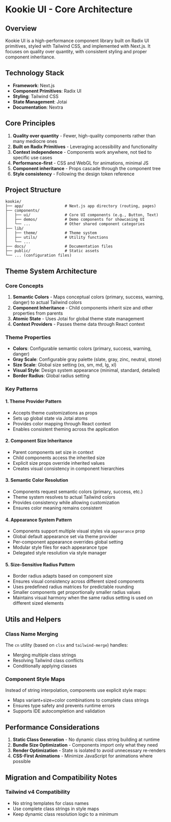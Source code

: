 # Kookie UI - Core Architecture

## Overview

Kookie UI is a high-performance component library built on Radix UI primitives, styled with Tailwind CSS, and implemented with Next.js. It focuses on quality over quantity, with consistent styling and proper component inheritance.

## Technology Stack

- **Framework**: Next.js
- **Component Primitives**: Radix UI
- **Styling**: Tailwind CSS
- **State Management**: Jotai
- **Documentation**: Nextra

## Core Principles

1. **Quality over quantity** - Fewer, high-quality components rather than many mediocre ones
2. **Built on Radix Primitives** - Leveraging accessibility and functionality
3. **Context independence** - Components work anywhere, not tied to specific use cases
4. **Performance-first** - CSS and WebGL for animations, minimal JS
5. **Component inheritance** - Props cascade through the component tree
6. **Style consistency** - Following the design token reference

## Project Structure

```
kookie/
├── app/                  # Next.js app directory (routing, pages)
├── components/
│   ├── ui/               # Core UI components (e.g., Button, Text)
│   ├── demos/            # Demo components for showcasing UI
│   └── ...               # Other shared component categories
├── lib/
│   ├── theme/            # Theme system
│   ├── utils/            # Utility functions
│   └── ...
├── docs/                 # Documentation files
├── public/               # Static assets
└── ... (configuration files)
```

## Theme System Architecture

### Core Concepts

1. **Semantic Colors** - Maps conceptual colors (primary, success, warning, danger) to actual Tailwind colors
2. **Component Inheritance** - Child components inherit size and other properties from parents
3. **Atomic State** - Uses Jotai for global theme state management
4. **Context Providers** - Passes theme data through React context

### Theme Properties

- **Colors**: Configurable semantic colors (primary, success, warning, danger)
- **Gray Scale**: Configurable gray palette (slate, gray, zinc, neutral, stone)
- **Size Scale**: Global size setting (xs, sm, md, lg, xl)
- **Visual Style**: Design system appearance (minimal, standard, detailed)
- **Border Radius**: Global radius setting

### Key Patterns

#### 1. Theme Provider Pattern

- Accepts theme customizations as props
- Sets up global state via Jotai atoms
- Provides color mapping through React context
- Enables consistent theming across the application

#### 2. Component Size Inheritance

- Parent components set size in context
- Child components access the inherited size
- Explicit size props override inherited values
- Creates visual consistency in component hierarchies

#### 3. Semantic Color Resolution

- Components request semantic colors (primary, success, etc.)
- Theme system resolves to actual Tailwind colors
- Provides consistency while allowing customization
- Ensures color meaning remains consistent

#### 4. Appearance System Pattern

- Components support multiple visual styles via `appearance` prop
- Global default appearance set via theme provider
- Per-component appearance overrides global setting
- Modular style files for each appearance type
- Delegated style resolution via style manager

#### 5. Size-Sensitive Radius Pattern

- Border radius adapts based on component size
- Ensures visual consistency across different sized components
- Uses predefined radius matrices for predictable rounding
- Smaller components get proportionally smaller radius values
- Maintains visual harmony when the same radius setting is used on different sized elements

## Utils and Helpers

### Class Name Merging

The `cn` utility (based on `clsx` and `tailwind-merge`) handles:

- Merging multiple class strings
- Resolving Tailwind class conflicts
- Conditionally applying classes

### Component Style Maps

Instead of string interpolation, components use explicit style maps:

- Maps variant+size+color combinations to complete class strings
- Ensures type safety and prevents runtime errors
- Supports IDE autocompletion and validation

## Performance Considerations

1. **Static Class Generation** - No dynamic class string building at runtime
2. **Bundle Size Optimization** - Components import only what they need
3. **Render Optimization** - State is isolated to avoid unnecessary re-renders
4. **CSS-First Animations** - Minimize JavaScript for animations where possible

## Migration and Compatibility Notes

### Tailwind v4 Compatibility

- No string templates for class names
- Use complete class strings in style maps
- Keep dynamic class resolution logic to a minimum
